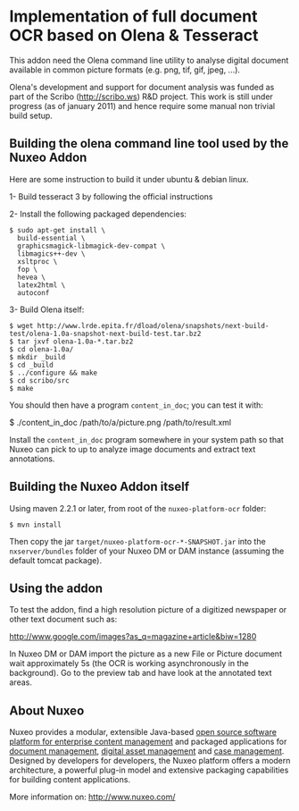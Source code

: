 # Implementation of full document OCR based on Olena & Tesseract

This addon need the Olena command line utility to analyse digital document
available in common picture formats (e.g. png, tif, gif, jpeg, ...).

Olena's development and support for document analysis was funded as part of the
Scribo (http://scribo.ws) R&D project. This work is still under progress (as of
january 2011) and hence require some manual non trivial build setup.


## Building the olena command line tool used by the Nuxeo Addon

Here are some instruction to build it under ubuntu & debian linux.

1- Build tesseract 3 by following the official instructions

2- Install the following packaged dependencies:

    $ sudo apt-get install \
      build-essential \
      graphicsmagick-libmagick-dev-compat \
      libmagics++-dev \
      xsltproc \
      fop \
      hevea \
      latex2html \
      autoconf

3- Build Olena itself:

    $ wget http://www.lrde.epita.fr/dload/olena/snapshots/next-build-test/olena-1.0a-snapshot-next-build-test.tar.bz2
    $ tar jxvf olena-1.0a-*.tar.bz2
    $ cd olena-1.0a/
    $ mkdir _build
    $ cd _build
    $ ../configure && make
    $ cd scribo/src
    $ make

You should then have a program `content_in_doc`; you can test it with:

  $ ./content_in_doc /path/to/a/picture.png /path/to/result.xml

Install the `content_in_doc` program somewhere in your system path so
that Nuxeo can pick to up to analyze image documents and extract text
annotations.


## Building the Nuxeo Addon itself

Using maven 2.2.1 or later, from root of the `nuxeo-platform-ocr` folder:

    $ mvn install

Then copy the jar `target/nuxeo-platform-ocr-*-SNAPSHOT.jar` into the
`nxserver/bundles` folder of your Nuxeo DM or DAM instance (assuming the default
tomcat package).

## Using the addon

To test the addon, find a high resolution picture of a digitized newspaper or
other text document such as:

  <http://www.google.com/images?as_q=magazine+article&biw=1280>

In Nuxeo DM or DAM import the picture as a new File or Picture
document wait approximately 5s (the OCR is working asynchronously in
the background). Go to the preview tab and have look at the annotated
text areas.

## About Nuxeo

Nuxeo provides a modular, extensible Java-based
[open source software platform for enterprise content
management](http://www.nuxeo.com/en/products/ep)
and packaged applications for [document
management](http://www.nuxeo.com/en/products/document-management),
[digital asset management](http://www.nuxeo.com/en/products/dam) and [case
management](http://www.nuxeo.com/en/products/case-management). Designed
by developers for developers, the Nuxeo platform offers a modern
architecture, a powerful plug-in model and extensive packaging
capabilities for building content applications.

More information on: <http://www.nuxeo.com/>
